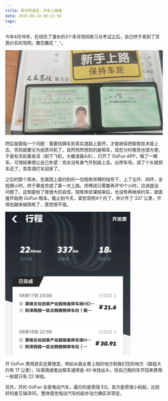 ```yaml
---
title: 新司机诞生：开车上路咯
date: 2019-08-19 00:15:58
tags:
---
```


今年4月18号，在经历了漫长的3个多月驾校练习与考试之后，自己终于拿到了货真价实的驾照。撒花撒花 `^_^`。

<img src="/images/2019/08/driving-license.jpeg" style="width: 640px;" />

然后就面临一个问题：需要找辆车到真实道路上面开，才能继续把架势技术提上去，否则就要沦为纸质司机了。自然而然想到的是租车，现在分时租赁也很方便，于是有天趁着夜深（刚下飞机，大概凌晨4点），打开了 GoFun APP，租了一辆车。可惜结果很让自己失望：完全没有勇气开到路上去。出停车场，调了个头就把车还了。乖乖滴打车回家了。

之后的那个周末，在美团上面约到的一位陪练师傅的指导下，上了五环、四环，全程俩小时，终于算是完成了第一次上路。师傅说只需要再开10个小时，应该就没问题了。这倒是给了我很大的自信。陪练体验课结束后，也没有再继续约车，就直接开始用 GoFun 租车。截止到今天，拿到驾照4个月了，共计开了 337 公里，开得也越来越熟练了，感觉很不错。

<img src="/images/2019/08/go-fun-order-list.jpeg" style="width: 400px;" />

开 GoFun 费用其实还算便宜，例如从我女票上班的地方到我们住的地方（路程大约有 17 公里），叫滴滴或者出租车通常是 40 块钱出头，但自己租的车开回来费用一般就只有 22 块钱。

另外，开的 GoFun 全是电动汽车，最烂的是奇瑞 EQ，其次是奇瑞小蚂蚁，比较好的是艾瑞泽5E。整体感觉电动汽车的起步动力确实非常足。
